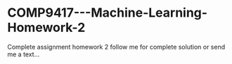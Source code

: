 # COMP9417---Machine-Learning-Homework-2
Complete assignment homework 2 follow me for complete solution or send me a text...
